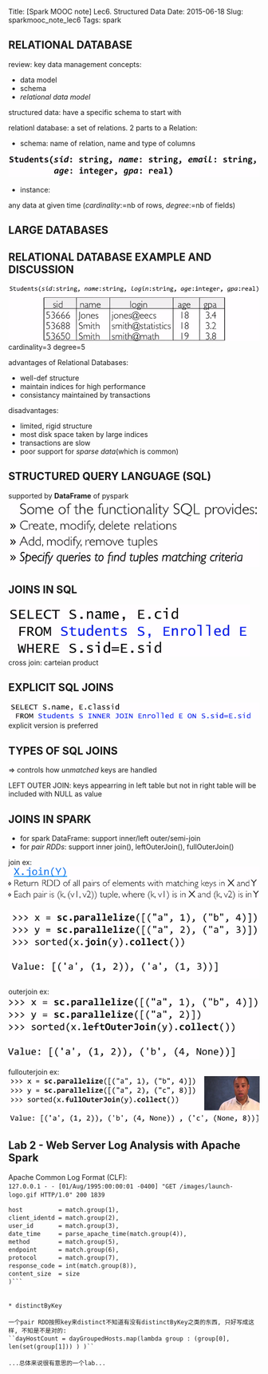 Title: [Spark MOOC note] Lec6. Structured Data
Date: 2015-06-18
Slug: sparkmooc_note_lec6
Tags: spark

RELATIONAL DATABASE
-------------------
review: key data management concepts:

* data model 
* schema
* *relational data model*


structured data: have a specific schema to start with

relationl database: a set of relations.
2 parts to a Relation: 

* schema: name of relation, name and type of columns

![](sparkmooc_note_lec6//pasted_image.png)

* instance: 

any data at given time 
(*cardinality*:=nb of rows, *degree*:=nb of fields)
	

LARGE DATABASES
---------------

RELATIONAL DATABASE EXAMPLE AND DISCUSSION
------------------------------------------
![](sparkmooc_note_lec6//pasted_image001.png)   
cardinality=3
degree=5

advantages of Relational Databases:

* well-def structure
* maintain indices for high performance
* consistancy maintained by transactions


disadvantages: 

* limited, rigid structure
* most disk space taken by large indices
* transactions are slow
* poor support for *sparse data*(which is common)


STRUCTURED QUERY LANGUAGE (SQL)
-------------------------------
supported by **DataFrame** of pyspark   
![](sparkmooc_note_lec6//pasted_image002.png)


JOINS IN SQL
------------
![](sparkmooc_note_lec6//pasted_image003.png)
cross join: carteian product

EXPLICIT SQL JOINS
------------------
![](sparkmooc_note_lec6//pasted_image004.png)
explicit version is preferred

TYPES OF SQL JOINS
------------------
⇒ controls how *unmatched* keys are handled

LEFT OUTER JOIN: 
keys appearring in left table but not in right table will be included with NULL as value

JOINS IN SPARK
--------------

* for spark DataFrame: support inner/left outer/semi-join
* for *pair RDDs*: support inner join(), leftOuterJoin(), fullOuterJoin()

join ex:
![](sparkmooc_note_lec6//pasted_image005.png)
	
![](sparkmooc_note_lec6//pasted_image006.png)
	
outerjoin ex:
![](sparkmooc_note_lec6//pasted_image007.png)
	
fullouterjoin ex:
![](sparkmooc_note_lec6//pasted_image008.png)
	



Lab 2 - Web Server Log Analysis with Apache Spark
-------------------------------------------------
 Apache Common Log Format (CLF):  
``127.0.0.1 - - [01/Aug/1995:00:00:01 -0400] "GET /images/launch-logo.gif HTTP/1.0" 200 1839``

```Row(
host          = match.group(1),
client_identd = match.group(2),
user_id       = match.group(3),
date_time     = parse_apache_time(match.group(4)),
method        = match.group(5),
endpoint      = match.group(6),
protocol      = match.group(7),
response_code = int(match.group(8)),
content_size  = size 
)```
	

* distinctByKey

一个pair RDD按照key来distinct不知道有没有distinctByKey之类的东西, 只好写成这样, 不知是不是对的: 
``dayHostCount = dayGroupedHosts.map(lambda group : (group[0], len(set(group[1])) ) )``

...总体来说很有意思的一个lab...
